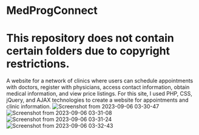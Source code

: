 # MedProgConnect

# This repository does not contain certain folders due to copyright restrictions.
A website for a network of clinics where users can schedule appointments with doctors, register with physicians, access contact information, obtain medical information, and view price listings.
For this site, I used PHP, CSS, jQuery, and AJAX technologies to create a website for appointments and clinic information.
![Screenshot from 2023-09-06 03-30-47](https://github.com/makason98/MedProgConnect/assets/70956602/cc813164-acde-4abc-b4e8-4db8b9d074d5)
![Screenshot from 2023-09-06 03-31-08](https://github.com/makason98/MedProgConnect/assets/70956602/4ff3718d-790f-406d-b23a-1a27f19ee61a)
![Screenshot from 2023-09-06 03-31-24](https://github.com/makason98/MedProgConnect/assets/70956602/c3ef77ad-72d8-423e-8a18-736301e544b4)
![Screenshot from 2023-09-06 03-32-43](https://github.com/makason98/MedProgConnect/assets/70956602/397445a3-6065-4125-bc21-7e9f5c199f88)
